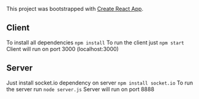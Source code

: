 This project was bootstrapped with [Create React App](https://github.com/facebookincubator/create-react-app).

## Client
  To install all dependencies `npm install`
  To run the client just `npm start`
  Client will run on port 3000 (localhost:3000)

## Server
  Just install socket.io dependency on server `npm install socket.io`
  To run the server run `node server.js`
  Server will run on port 8888


